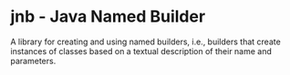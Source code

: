 # jnb - Java Named Builder

A library for creating and using named builders, i.e., builders that create instances of classes based on a textual description of their name and parameters.
